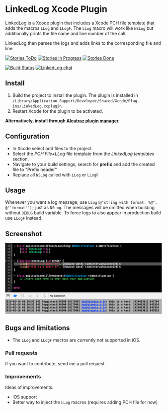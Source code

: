 # LinkedLog Xcode Plugin

LinkedLog is a Xcode plugin that includes a Xcode PCH file template that adds the macros `LLog` and `LLogF`.
The `LLog` macro will work like `NSLog` but additionally prints the file name and line number of the call.

LinkedLog then parses the logs and adds links to the corresponding file and line.


[![Stories ToDo](https://badge.waffle.io/julian-weinert/linkedlog.svg?label=todo&title=ToDo)](http://waffle.io/julian-weinert/linkedlog)
[![Stories in Progress](https://badge.waffle.io/julian-weinert/linkedlog.svg?label=progress&title=In%20Progress)](http://waffle.io/julian-weinert/linkedlog)
[![Stories Done](https://badge.waffle.io/julian-weinert/linkedlog.svg?label=done&title=Done)](http://waffle.io/julian-weinert/linkedlog)

[![Build Status](https://travis-ci.org/julian-weinert/LinkedLog.svg?branch=master)](https://travis-ci.org/julian-weinert/LinkedLog)
[![LinkedLog chat](https://badges.gitter.im/Join%20Chat.svg)](https://gitter.im/julian-weinert/LinkedLog?utm_source=badge&utm_medium=badge&utm_campaign=pr-badge)


## Install

1. Build the project to install the plugin. The plugin is installed in `/Library/Application Support/Developer/Shared/Xcode/Plug-ins/LinkedLog.xcplugin`.
2. Restart Xcode for the plugin to be activated.

**Alternatively, install through [Alcatraz plugin manager](https://github.com/supermarin/Alcatraz).**


## Configuration

* In Xcode select add files to the project.
* Select the *PCH File+LLog* file template from the *LinkedLog templates* section.
* Navigate to your build settings, search for **prefix** and add the created file to "Prefix header"
* Replace all `NSLog` called with `LLog` or `LLogF`


## Usage

Whenever you want a log message, use `LLog(@"string with format: %@", @"'format'");` just as `NSLog`.
The messages will be omitted when building without `DEBUG` build variable.
To force logs to also appear in production build use `LLogF` instead.


## Screenshot

![LinkedLog](https://raw.githubusercontent.com/julian-weinert/LinkedLog/master/Screenshots/LinkedLog.png)


## Bugs and limitations

* The `LLog` and `LLogF` macros are currently not supported in iOS.


### Pull requests

If you want to contribute, send me a pull request.


### Improvements

Ideas of improvements:

* iOS support
* Better way to inject the `LLog` macros (requires adding PCH file for now)
